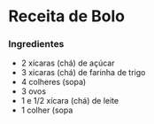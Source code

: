 # Receita de Bolo

### Ingredientes

- 2 xícaras (chá) de açúcar
- 3 xícaras (chá) de farinha de trigo
- 4 colheres (sopa)
- 3 ovos
- 1 e 1/2 xícara (chá) de leite
- 1 colher (sopa